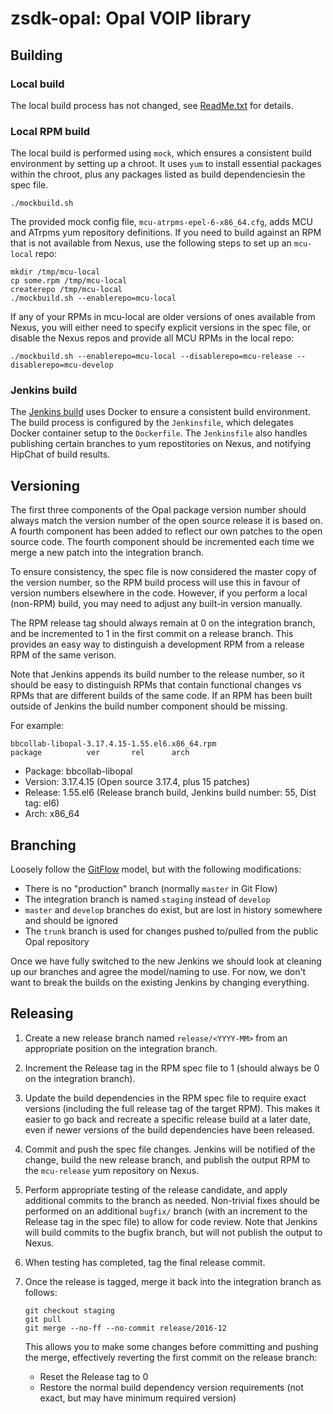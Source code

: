 # zsdk-opal: Opal VOIP library

## Building

### Local build

The local build process has not changed, see [ReadMe.txt](ReadMe.txt) for details.

### Local RPM build

The local build is performed using `mock`, which ensures a consistent build
environment by setting up a chroot. It uses `yum` to install essential packages
within the chroot, plus any packages listed as build dependenciesin the spec
file.

    ./mockbuild.sh

The provided mock config file, `mcu-atrpms-epel-6-x86_64.cfg`, adds MCU and
ATrpms yum repository definitions. If you need to build against an RPM that is
not available from Nexus, use the following steps to set up an `mcu-local` repo:

    mkdir /tmp/mcu-local
    cp some.rpm /tmp/mcu-local
    createrepo /tmp/mcu-local
    ./mockbuild.sh --enablerepo=mcu-local

If any of your RPMs in mcu-local are older versions of ones available from
Nexus, you will either need to specify explicit versions in the spec file, or
disable the Nexus repos and provide all MCU RPMs in the local repo:

    ./mockbuild.sh --enablerepo=mcu-local --disablerepo=mcu-release --disablerepo=mcu-develop

### Jenkins build

The [Jenkins build][1] uses Docker to ensure a consistent build environment. The
build process is configured by the `Jenkinsfile`, which delegates Docker
container setup to the `Dockerfile`. The `Jenkinsfile` also handles publishing
certain branches to yum repostitories on Nexus, and notifying HipChat of build
results.

## Versioning

The first three components of the Opal package version number should always
match the version number of the open source release it is based on. A fourth
component has been added to reflect our own patches to the open source code. The
fourth component should be incremented each time we merge a new patch into the
integration branch.

To ensure consistency, the spec file is now considered the master copy of the
version number, so the RPM build process will use this in favour of version
numbers elsewhere in the code. However, if you perform a local (non-RPM) build,
you may need to adjust any built-in version manually.

The RPM release tag should always remain at 0 on the integration branch, and be
incremented to 1 in the first commit on a release branch. This provides an easy
way to distinguish a development RPM from a release RPM of the same verison.

Note that Jenkins appends its build number to the release number, so it should
be easy to distinguish RPMs that contain functional changes vs RPMs that are
different builds of the same code. If an RPM has been built outside of Jenkins
the build number component should be missing.

For example:

    bbcollab-libopal-3.17.4.15-1.55.el6.x86_64.rpm
    package          ver       rel      arch

* Package: bbcollab-libopal
* Version: 3.17.4.15 (Open source 3.17.4, plus 15 patches)
* Release: 1.55.el6 (Release branch build, Jenkins build number: 55, Dist tag: el6)
* Arch: x86_64

## Branching

Loosely follow the [GitFlow][3] model, but with the following modifications:
* There is no "production" branch (normally `master` in Git Flow)
* The integration branch is named `staging` instead of `develop`
* `master` and `develop` branches do exist, but are lost in history somewhere
  and should be ignored
* The `trunk` branch is used for changes pushed to/pulled from the public Opal
  repository

Once we have fully switched to the new Jenkins we should look at cleaning up our
branches and agree the model/naming to use. For now, we don't want to break the
builds on the existing Jenkins by changing everything.

## Releasing

1. Create a new release branch named `release/<YYYY-MM>` from an appropriate
   position on the integration branch.
1. Increment the Release tag in the RPM spec file to 1 (should always be 0 on
   the integration branch).
1. Update the build dependencies in the RPM spec file to require exact versions
   (including the full release tag of the target RPM).
   This makes it easier to go back and recreate a specific release build at a
   later date, even if newer versions of the build dependencies have been
   released.
1. Commit and push the spec file changes. Jenkins will be notified of the
   change, build the new release branch, and publish the output RPM to the
   `mcu-release` yum repository on Nexus.
1. Perform appropriate testing of the release candidate, and apply additional
   commits to the branch as needed. Non-trivial fixes should be performed on an
   additional `bugfix/` branch (with an increment to the Release tag in the
   spec file) to allow for code review. Note that Jenkins will build commits to
   the bugfix branch, but will not publish the output to Nexus.
1. When testing has completed, tag the final release commit.
1. Once the release is tagged, merge it back into the integration branch as
   follows:

       git checkout staging
       git pull
       git merge --no-ff --no-commit release/2016-12

   This allows you to make some changes before committing and pushing the merge,
   effectively reverting the first commit on the release branch:
   * Reset the Release tag to 0
   * Restore the normal build dependency version requirements (not exact, but
     may have minimum required version)

[1]: http://collab-jenkins.bbpd.io/job/zsdk-opal/
[2]: http://semver.org/
[3]: http://nvie.com/posts/a-successful-git-branching-model/

